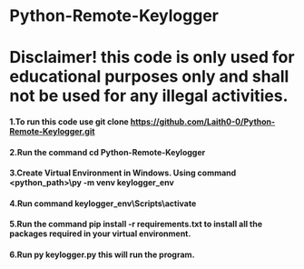 # Python-Remote-Keylogger
# Disclaimer! this code is only used for educational purposes only and shall not be used for any illegal activities.
#### 1.To run this code use git clone https://github.com/Laith0-0/Python-Remote-Keylogger.git
#### 2.Run the command cd Python-Remote-Keylogger
#### 3.Create Virtual Environment in Windows. Using command <python_path>\py -m venv keylogger_env
#### 4.Run command keylogger_env\Scripts\activate
#### 5.Run the command pip install -r requirements.txt to install all the packages required in your virtual environment.
#### 6.Run py keylogger.py this will run the program.